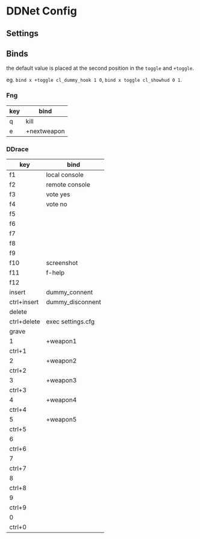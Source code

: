 # DDNet Config

## Settings

## Binds

the default value is placed at the second position in the `toggle` and `+toggle`.

eg. `bind x +toggle cl_dummy_hook 1 0`, `bind x toggle cl_showhud 0 1`.

### Fng

| key | bind        |
|-----|-------------|
| q   | kill        |
| e   | +nextweapon |

### DDrace

| key         | bind           |
|-------------|----------------|
| f1          | local console  |
| f2          | remote console |
| f3          | vote yes       |
| f4          | vote no        |
| f5          |                |
| f6          |                |
| f7          |                |
| f8          |                |
| f9          |                |
| f10         | screenshot     |
| f11         | f-help         |
| f12         |                |
| insert      | dummy_connent |
| ctrl+insert | dummy_disconnent |
| delete      |                |
| ctrl+delete | exec settings.cfg |
| grave ||
| 1 | +weapon1 |
| ctrl+1 ||
| 2 | +weapon2 |
| ctrl+2 ||
| 3 | +weapon3 |
| ctrl+3 ||
| 4 | +weapon4 |
| ctrl+4 ||
| 5 | +weapon5 |
| ctrl+5 ||
| 6 ||
| ctrl+6 ||
| 7 ||
| ctrl+7 ||
| 8 ||
| ctrl+8 ||
| 9 ||
| ctrl+9 ||
| 0 ||
| ctrl+0 ||
